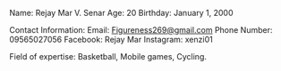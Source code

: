 Name: Rejay Mar V. Senar
Age: 20
Birthday: January 1, 2000

Contact Information:
Email: Figureness269@gmail.com
Phone Number: 09565027056
Facebook: Rejay Mar
Instagram: xenzi01

Field of expertise: Basketball, Mobile games, Cycling.

